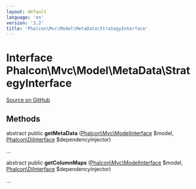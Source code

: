 ```yaml
---
layout: default
language: 'en'
version: '3.2'
title: 'Phalcon\Mvc\Model\MetaData\StrategyInterface'
---
```

# Interface **Phalcon\Mvc\Model\MetaData\StrategyInterface**

<a href="https://github.com/phalcon/cphalcon/tree/v3.2.0/phalcon/mvc/model/metadata/strategyinterface.zep" class="btn btn-default btn-sm">Source on GitHub</a>

## Methods
abstract public  **getMetaData** ([Phalcon\Mvc\ModelInterface](/3.2/en/api/Phalcon_Mvc_ModelInterface) $model, [Phalcon\DiInterface](/3.2/en/api/Phalcon_DiInterface) $dependencyInjector)

...


abstract public  **getColumnMaps** ([Phalcon\Mvc\ModelInterface](/3.2/en/api/Phalcon_Mvc_ModelInterface) $model, [Phalcon\DiInterface](/3.2/en/api/Phalcon_DiInterface) $dependencyInjector)

...


